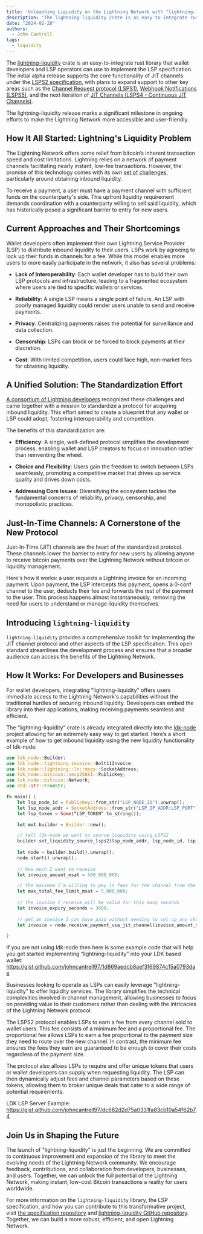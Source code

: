 ```yaml
---
title: 'Unleashing Liquidity on the Lightning Network with "lightning-liquidity"'
description: "The lightning-liquidity crate is an easy-to-integrate rust library that wallet developers and LSP operators can use to implement the LSP specification"
date: "2024-02-28"
authors:
  - John Cantrell
tags:
  - liquidity
--- 
```


The [lightning-liquidity](https://github.com/lightningdevkit/lightning-liquidity) crate is an easy-to-integrate rust library that wallet developers and LSP operators can use to implement the LSP specification. The initial alpha release supports the core functionality of JIT channels under the [LSPS2 specification](https://github.com/BitcoinAndLightningLayerSpecs/lsp/tree/main/LSPS2), with plans to expand support to other key areas such as the [Channel Request protocol (LSPS1)](https://github.com/BitcoinAndLightningLayerSpecs/lsp/tree/main/LSPS1), [Webhook Notifications (LSPS5)](https://github.com/BitcoinAndLightningLayerSpecs/lsp/blob/edf3d925ed67405963421e7228897a343ecd53ee/LSPS5/README.md), and the next iteration of [JIT Channels (LSPS4 - Continuous JIT Channels)](https://github.com/BitcoinAndLightningLayerSpecs/lsp/blob/db0e99e8b65641a18c2d9b9fdf22c2dbae2af32d/LSPS4/README.md).

The lightning-liquidity release marks a significant milestone in ongoing efforts to make the Lightning Network more accessible and user-friendly. 

## How It All Started: Lightning's Liquidity Problem

The Lightning Network offers some relief from bitcoin’s inherent transaction speed and cost limitations. Lightning relies on a network of payment channels facilitating nearly instant, low-fee transactions. However, the promise of this technology comes with its own [set of challenges](https://lightningdevkit.org/blog/the-challenges-of-developing-non-custodial-lightning-on-mobile), particularly around obtaining inbound liquidity.

To receive a payment, a user must have a payment channel with sufficient funds on the counterparty's side. This upfront liquidity requirement demands coordination with a counterparty willing to sell said liquidity, which has historically posed a significant barrier to entry for new users.


## Current Approaches and Their Shortcomings

Wallet developers often implement their own Lightning Service Provider (LSP) to distribute inbound liquidity to their users. LSPs work by agreeing to lock up their funds in channels for a fee. While this model enables more users to more easily participate in the network, it also has several problems:

 - **Lack of Interoperability**: Each wallet developer has to build their own LSP protocols and infrastructure, leading to a fragmented ecosystem where users are tied to specific wallets or services.


 - **Reliability**: A single LSP means a single point of failure. An LSP with poorly managed liquidity could render users unable to send and receive payments.

 - **Privacy**: Centralizing payments raises the potential for surveillance and data collection.

 - **Censorship**: LSPs can block or be forced to block payments at their discretion.

 - **Cost**: With limited competition, users could face high, non-market fees for obtaining liquidity.

 ## A Unified Solution: The Standardization Effort

[A consortium of Lightning developers](https://github.com/BitcoinAndLightningLayerSpecs/lsp) recognized these challenges and came together with a mission to standardize a protocol for acquiring inbound liquidity. This effort aimed to create a blueprint that any wallet or LSP could adopt, fostering interoperability and competition.

The benefits of this standardization are:

 - **Efficiency**: A single, well-defined protocol simplifies the development process, enabling wallet and LSP creators to focus on innovation rather than reinventing the wheel.

 - **Choice and Flexibility**: Users gain the freedom to switch between LSPs seamlessly, promoting a competitive market that drives up service quality and drives down costs.

 - **Addressing Core Issues**: Diversifying the ecosystem tackles the fundamental concerns of reliability, privacy, censorship, and monopolistic practices.

## Just-In-Time Channels: A Cornerstone of the New Protocol

Just-In-Time (JIT) channels are the heart of the standardized protocol. These channels lower the barrier to entry for new users by allowing anyone to receive bitcoin payments over the Lightning Network without bitcoin or liquidity management. 

Here's how it works: a user requests a Lightning invoice for an incoming payment. Upon payment, the LSP intercepts this payment, opens a 0-conf channel to the user, deducts their fee and forwards the rest of the payment to the user. This process happens almost instantaneously, removing the need for users to understand or manage liquidity themselves.

## Introducing `lightning-liquidity`

`lightning-liquidity` provides a comprehensive toolkit for implementing the JIT channel protocol and other aspects of the LSP specification. This open standard streamlines the development process and ensures that a broader audience can access the benefits of the Lightning Network. 

## How It Works: For Developers and Businesses

For wallet developers, integrating "lightning-liquidity" offers users immediate access to the Lightning Network's capabilities without the traditional hurdles of securing inbound liquidity. Developers can embed the library into their applications, making receiving payments seamless and efficient.

The “lightning-liquidity” crate is already integrated directly into the [ldk-node](https://github.com/lightningdevkit/ldk-node) project allowing for an extremely easy way to get started.  Here’s a short example of how to get inbound liquidity using the new liquidity functionality of ldk-node: 

```rust
use ldk_node::Builder;
use ldk_node::lightning_invoice::Bolt11Invoice;
use ldk_node::lightning::ln::msgs::SocketAddress;
use ldk_node::bitcoin::secp256k1::PublicKey;
use ldk_node::bitcoin::Network;
use std::str::FromStr;

fn main() {
	let lsp_node_id = PublicKey::from_str("LSP_NODE_ID").unwrap();
	let lsp_node_addr = SocketAddress::from_str("LSP_IP_ADDR:LSP_PORT").unwrap();
	let lsp_token = Some(“LSP_TOKEN”.to_string());

	let mut builder = Builder::new();

	// tell ldk-node we want to source liquidity using LSPS2
	builder.set_liquidity_source_lsps2(lsp_node_addr, lsp_node_id, lsp_token)
	
	let node = builder.build().unwrap();
	node.start().unwrap();
	
	// how much I want to receive
	let invoice_amount_msat = 500_000_000;

	// the maximum I’m willing to pay in fees for the channel from the LSP
	let max_total_fee_limit_msat = 5_000_000;
	
	// the invoice I receive will be valid for this many seconds
	let invoice_expiry_seconds = 3600;
	
	// get an invoice I can have paid without needing to set up any channels
	let invoice = node.receive_payment_via_jit_channel(invoice_amount_msat, “invoice description”, invoice_expiry_seconds, Some(max_total_fee_limit_msat)).unwrap();

}

```

If you are not using ldk-node then here is some example code that will help you get started implementing “lightning-liquidity” into your LDK based wallet: https://gist.github.com/johncantrell97/1d869aedcb8aef3f69874c15a0793dae

Businesses looking to operate as LSPs can easily leverage "lightning-liquidity" to offer liquidity services. The library simplifies the technical complexities involved in channel management, allowing businesses to focus on providing value to their customers rather than dealing with the intricacies of the Lightning Network protocol.

The LSPS2 protocol enables LSPs to earn a fee from every channel sold to wallet users. This fee consists of a minimum fee and a proportional fee. The proportional fee allows LSPs to earn a fee proportional to the payment size they need to route over the new channel. In contrast, the minimum fee ensures the fees they earn are guaranteed to be enough to cover their costs regardless of the payment size.

The protocol also allows LSPs to require and offer unique tokens that users or wallet developers can supply when requesting liquidity. The LSP can then dynamically adjust fees and channel parameters based on these tokens, allowing them to broker unique deals that cater to a wide range of potential requirements.

LDK LSP Server Example: https://gist.github.com/johncantrell97/dc682d2d75a0331fa83cb10a54f62b74

## Join Us in Shaping the Future

The launch of "lightning-liquidity" is just the beginning. We are committed to continuous improvement and expansion of the library to meet the evolving needs of the Lightning Network community. We encourage feedback, contributions, and collaboration from developers, businesses, and users. Together, we can unlock the full potential of the Lightning Network, making instant, low-cost Bitcoin transactions a reality for users worldwide.

For more information on the `lightning-liquidity` library, the LSP specification, and how you can contribute to this transformative project, visit [the specification repository](https://github.com/BitcoinAndLightningLayerSpecs/lsp) and [lightning-liquidity GitHub repository](https://github.com/lightningdevkit/lightning-liquidity). Together, we can build a more robust, efficient, and open Lightning Network.
